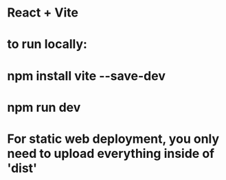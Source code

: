 #  React + Vite

#  to run locally: 
#   npm install vite --save-dev
  
#  npm run dev 


# For static web deployment, you only need to upload everything inside of 'dist' 
